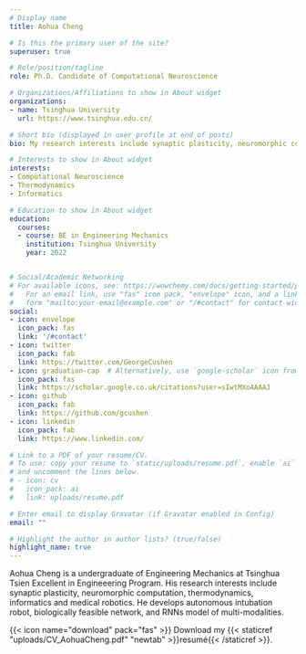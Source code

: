 ```yaml
---
# Display name
title: Aohua Cheng

# Is this the primary user of the site?
superuser: true

# Role/position/tagline
role: Ph.D. Candidate of Computational Neuroscience

# Organizations/Affiliations to show in About widget
organizations:
- name: Tsinghua University
  url: https://www.tsinghua.edu.cn/

# Short bio (displayed in user profile at end of posts)
bio: My research interests include synaptic plasticity, neuromorphic computation, thermodynamics, informatics and medical robotics.

# Interests to show in About widget
interests:
- Computational Neuroscience
- Thermodynamics
- Informatics

# Education to show in About widget
education:
  courses:
  - course: BE in Engineering Mechanics
    institution: Tsinghua University
    year: 2022


# Social/Academic Networking
# For available icons, see: https://wowchemy.com/docs/getting-started/page-builder/#icons
#   For an email link, use "fas" icon pack, "envelope" icon, and a link in the
#   form "mailto:your-email@example.com" or "/#contact" for contact widget.
social:
- icon: envelope
  icon_pack: fas
  link: '/#contact'
- icon: twitter
  icon_pack: fab
  link: https://twitter.com/GeorgeCushen
- icon: graduation-cap  # Alternatively, use `google-scholar` icon from `ai` icon pack
  icon_pack: fas
  link: https://scholar.google.co.uk/citations?user=sIwtMXoAAAAJ
- icon: github
  icon_pack: fab
  link: https://github.com/gcushen
- icon: linkedin
  icon_pack: fab
  link: https://www.linkedin.com/

# Link to a PDF of your resume/CV.
# To use: copy your resume to `static/uploads/resume.pdf`, enable `ai` icons in `params.toml`, 
# and uncomment the lines below.
# - icon: cv
#   icon_pack: ai
#   link: uploads/resume.pdf

# Enter email to display Gravatar (if Gravatar enabled in Config)
email: ""

# Highlight the author in author lists? (true/false)
highlight_name: true
---
```


Aohua Cheng is a undergraduate of Engineering Mechanics at Tsinghua Tsien Excellent in Engineeering Program. His research interests include synaptic plasticity, neuromorphic computation, thermodynamics, informatics and medical robotics. He develops autonomous intubation robot, biologically feasible network, and RNNs model of multi-modalities.

{{< icon name="download" pack="fas" >}} Download my {{< staticref "uploads/CV_AohuaCheng.pdf" "newtab" >}}resumé{{< /staticref >}}.
